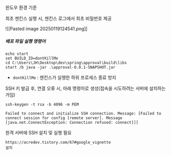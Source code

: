 
윈도우 환경 기준


최초 젠킨스 실행 시, 젠킨스 로그에서 최초 비밀번호 제공

![[Pasted image 20250119124541.png]]


##### 배포 파일 실행 명령어

```
echo start
set BUILD_ID=dontKillMe
cd C:\Users\JH\Desktop\dev\spring\approval\build\libs
start /b java -jar .\approval-0.0.1-SNAPSHOT.jar
```

- `dontKillMe` : 젠킨스가 실행한 하위 프로세스 종료 방지

SSH 키 발급 후, 연결 오류 시, 아래 명령어로 생성(접속을 시도하려는 서버에 설치하는거임)
```
ssh-keygen -t rsa -b 4096 -m PEM
```


```
Failed to connect and initialize SSH connection. Message: [Failed to connect session for config [remote server]. Message [java.net.ConnectException: Connection refused: connect]]]
```

원격 서버에 SSH 설치 및 실행 필요

```
https://acredev.tistory.com/67#google_vignette 
설치
```
